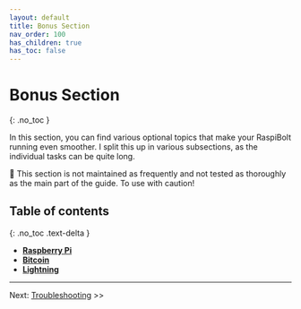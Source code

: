 ```yaml
---
layout: default
title: Bonus Section
nav_order: 100
has_children: true
has_toc: false
---
```

<!-- markdownlint-disable MD014 MD022 MD025 MD033 MD036 MD040 -->

# Bonus Section
{: .no_toc }

In this section, you can find various optional topics that make your RaspiBolt running even smoother. I split this up in various subsections, as the individual tasks can be quite long.

🚨 This section is not maintained as frequently and not tested as thoroughly as the main part of the guide. To use with caution!

## Table of contents
{: .no_toc .text-delta }

* **[Raspberry Pi](bonus/raspberry-pi/bonus-raspberry-pi.md)**
* **[Bitcoin](bonus/bitcoin/bonus-bitcoin.md)**
* **[Lightning](bonus/lightning/bonus-lightning.md)**

---

Next: [Troubleshooting](troubleshooting.md) >>
